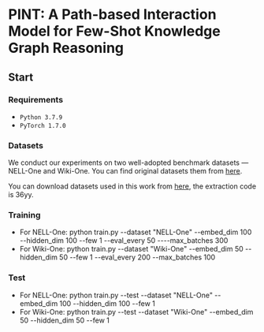 # PINT: A Path-based Interaction Model for Few-Shot Knowledge Graph Reasoning

## Start

### Requirements
* ``Python 3.7.9 ``
* ``PyTorch 1.7.0``

### Datasets
We conduct our experiments on two well-adopted benchmark datasets — NELL-One and Wiki-One. 
You can find original datasets them from [here](https://github.com/xwhan/One-shot-Relational-Learning).

You can download datasets used in this work from [here](https://pan.baidu.com/s/1ENTGLHQLU9W6m4Eb1XOx1A), the extraction code is 36yy.

### Training
* For NELL-One: python train.py --dataset "NELL-One" --embed_dim 100 --hidden_dim 100 --few 1 --eval_every 50 ----max_batches 300
* For Wiki-One: python train.py --dataset "Wiki-One" --embed_dim 50 --hidden_dim 50 --few 1 --eval_every 200 --max_batches 100

### Test
* For NELL-One: python train.py --test --dataset "NELL-One" --embed_dim 100 --hidden_dim 100 --few 1
* For Wiki-One: python train.py --test --dataset "Wiki-One" --embed_dim 50 --hidden_dim 50 --few 1

